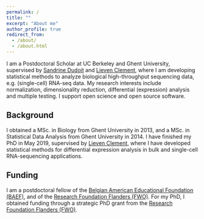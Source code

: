 ```yaml
---
permalink: /
title: ""
excerpt: "About me"
author_profile: true
redirect_from: 
  - /about/
  - /about.html
---
```


I am a Postdoctoral Scholar at UC Berkeley and Ghent University, supervised by [Sandrine Dudoit](https://www.stat.berkeley.edu/users/sandrine/) and [Lieven Clement](https://statomics.github.io/), where I am developing statistical methods to analyze biological high-throughput sequencing data, e.g. (single-cell) RNA-seq data. My research interests include normalization, dimensionality reduction, differential (expression) analysis and multiple testing.
I support open science and open source software.

## Background

I obtained a MSc. in Biology from Ghent University in 2013, and a MSc. in Statistical Data Analysis from Ghent University in 2014.
I have finished my PhD in May 2019, supervised by [Lieven Clement](https://statomics.github.io/), where I have developed statistical methods for differential expression analysis in bulk and single-cell RNA-sequencing applications.

## Funding

I am a postdoctoral fellow of the [Belgian American Educational Foundation (BAEF)](http://www.baef.be/documents/home.xml?lang=en), and of the [Research Foundation Flanders (FWO)](https://www.fwo.be). For my PhD, I obtained funding through a strategic PhD grant from the [Research Foundation Flanders (FWO)](https://www.fwo.be).
